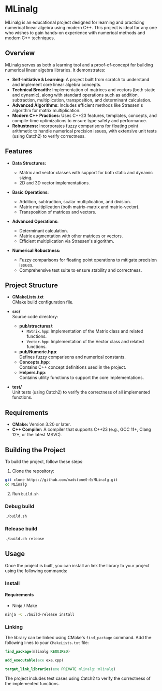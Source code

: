 # MLinalg

MLinalg is an educational project designed for learning and practicing numerical linear algebra using modern C++. This project is ideal for any one who wishes to gain hands-on experience with numerical methods and modern C++ techniques.

## Overview

MLinalg serves as both a learning tool and a proof-of-concept for building numerical linear algebra libraries. It demonstrates:
- **Self-Initiative & Learning:** A project built from scratch to understand and implement core linear algebra concepts.
- **Technical Breadth:** Implementation of matrices and vectors (both static and dynamic), along with standard operations such as addition, subtraction, multiplication, transposition, and determinant calculation.
- **Advanced Algorithms:** Includes efficient methods like Strassen's algorithm for matrix multiplication.
- **Modern C++ Practices:** Uses C++23 features, templates, concepts, and compile-time optimizations to ensure type safety and performance.
- **Robustness:** Incorporates fuzzy comparisons for floating point arithmetic to handle numerical precision issues, with extensive unit tests (using Catch2) to verify correctness.

## Features

- **Data Structures:**  
  - Matrix and vector classes with support for both static and dynamic sizing.
  - 2D and 3D vector implementations.
  
- **Basic Operations:**  
  - Addition, subtraction, scalar multiplication, and division.
  - Matrix multiplication (both matrix–matrix and matrix–vector).
  - Transposition of matrices and vectors.
  
- **Advanced Operations:**  
  - Determinant calculation.
  - Matrix augmentation with other matrices or vectors.
  - Efficient multiplication via Strassen's algorithm.
  
- **Numerical Robustness:**  
  - Fuzzy comparisons for floating point operations to mitigate precision issues.
  - Comprehensive test suite to ensure stability and correctness.

## Project Structure

- **CMakeLists.txt**  
  CMake build configuration file.

- **src/**  
  Source code directory:
  - **pub/structures/**:  
    - `Matrix.hpp`: Implementation of the Matrix class and related functions.
    - `Vector.hpp`: Implementation of the Vector class and related functions.
  - **pub/Numeric.hpp**:  
    Defines fuzzy comparisons and numerical constants.
  - **Concepts.hpp**:  
    Contains C++ concept definitions used in the project.
  - **Helpers.hpp**:  
    Contains utility functions to support the core implementations.

- **test/**  
  Unit tests (using Catch2) to verify the correctness of all implemented functions.

## Requirements

- **CMake:** Version 3.20 or later.
- **C++ Compiler:** A compiler that supports C++23 (e.g., GCC 11+, Clang 12+, or the latest MSVC).

## Building the Project

To build the project, follow these steps:

1. Clone the repository:
```sh
git clone https://github.com/madstone0-0/MLinalg.git
cd MLinalg
```

2. Run `build.sh`

### Debug build
```sh
./build.sh
```

### Release build
```sh
./build.sh release
```

## Usage

Once the project is built, you can install an link the library to your project using the following commands:

### Install
#### Requirements
- Ninja / Make
```sh
ninja -C ./build-release install
```

### Linking

The library can be linked using CMake's `find_package` command. Add the following lines to your `CMakeLists.txt` file:

```cmake
find_package(mlinalg REQUIRED)

add_executable(exe exe.cpp)

target_link_libraries(exe PRIVATE mlinalg::mlinalg)
```

The project includes test cases using Catch2 to verify the correctness of the implemented functions.

